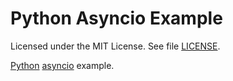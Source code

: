 # Python Asyncio Example

Licensed under the MIT License. See file [LICENSE](./LICENSE).

[Python](https://www.python.org/) [asyncio](https://docs.python.org/3/library/asyncio.html) example.
